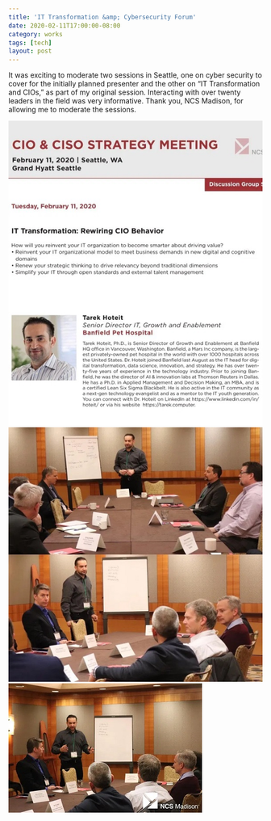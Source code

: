 ```yaml
---
title: 'IT Transformation &amp; Cybersecurity Forum'
date: 2020-02-11T17:00:00-08:00
category: works 
tags: [tech]
layout: post
---
```

 
It was exciting to moderate two sessions in Seattle, one on cyber security to cover for the initially planned presenter and the other on “IT Transformation and CIOs,” as part of my original session. Interacting with over twenty leaders in the field was very informative. Thank you, NCS Madison, for allowing me to moderate the sessions.

![image1](/assets/images/events/img_0389.jpg)
![image2](/assets/images/events/img_0005.jpg)
![image3](/assets/images/events/img_0006a.jpg)
